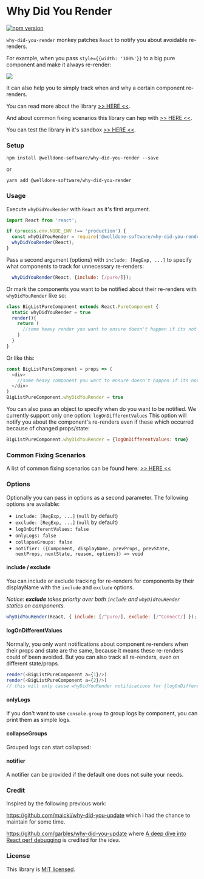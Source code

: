 # Why Did You Render

[![npm version](https://badge.fury.io/js/%40welldone-software%2Fwhy-did-you-render.svg)](https://badge.fury.io/js/%40welldone-software%2Fwhy-did-you-render)

`why-did-you-render` monkey patches `React` to notify you about avoidable re-renders.

For example, when you pass `style={{width: '100%'}}` to a big pure component and make it always re-render:

![](https://raw.githubusercontent.com/welldone-software/why-did-you-render/master/demo-image.png)

It can also help you to simply track when and why a certain component re-renders.

You can read more about the library
[>> HERE <<](http://bit.ly/wdyr1).

And about common fixing scenarios this library can hep with
[>> HERE <<](http://bit.ly/wdyr02).

You can test the library in it's sandbox [>> HERE <<](http://bit.ly/wdyrsb).

### Setup
```
npm install @welldone-software/why-did-you-render --save
```
or
```
yarn add @welldone-software/why-did-you-render
```

### Usage
Execute `whyDidYouRender` with `React` as it's first argument.
```js
import React from 'react';

if (process.env.NODE_ENV !== 'production') {
  const whyDidYouRender = require('@welldone-software/why-did-you-render');
  whyDidYouRender(React);
}
```
Pass a second argument (options) with `include: [RegExp, ...]` to specify
what components to track for unnecessary re-renders:
```js
  whyDidYouRender(React, {include: [/pure/]});
```
Or mark the components you want to be notified about their re-renders with `whyDidYouRender` like so:
```js
class BigListPureComponent extends React.PureComponent {
  static whyDidYouRender = true
  render(){
    return (
      //some heavy render you want to ensure doesn't happen if its not neceserry
    )
  }
}
```
Or like this:
```js
const BigListPureComponent = props => (
  <div>
    //some heavy component you want to ensure doesn't happen if its not neceserry
  </div>
)
BigListPureComponent.whyDidYouRender = true
```
You can also pass an object to specify when do you want to be notified.
We currently support only one option: `logOnDifferentValues`
This option will notify you about the component's re-renders even if these which
occurred because of changed props/state:
```js
BigListPureComponent.whyDidYouRender = {logOnDifferentValues: true}

```
### Common Fixing Scenarios
A list of common fixing scenarios can be found here: [>> HERE <<](https://goo.gl/hnfMPb)

### Options
Optionally you can pass in options as a second parameter. The following options are available:
- `include: [RegExp, ...]` (`null` by default)
- `exclude: [RegExp, ...]` (`null` by default)
- `logOnDifferentValues: false`
- `onlyLogs: false`
- `collapseGroups: false`
- `notifier: ({Component, displayName, prevProps, prevState, nextProps, nextState, reason, options}) => void`

#### include / exclude
You can include or exclude tracking for re-renders for components
by their displayName with the `include` and `exclude` options.

*Notice: **exclude** takes priority over both `include` and `whyDidYouRender` statics on components.*
```js
whyDidYouRender(React, { include: [/^pure/], exclude: [/^Connect/] });
```

#### logOnDifferentValues
Normally, you only want notifications about component re-renders when their props and state
are the same, because it means these re-renders could of been avoided. But you can also track
all re-renders, even on different state/props.

```js
render(<BigListPureComponent a={1}/>)
render(<BigListPureComponent a={2}/>)
// this will only cause whyDidYouRender notifications for {logOnDifferentValues: true}
```

#### onlyLogs
If you don't want to use `console.group` to group logs by component, you can print them as simple logs.

#### collapseGroups
Grouped logs can start collapsed:

#### notifier
A notifier can be provided if the default one does not suite your needs.

### Credit

Inspired by the following previous work:

https://github.com/maicki/why-did-you-update which i had the chance to maintain for some time.

https://github.com/garbles/why-did-you-update where [A deep dive into React perf debugging](http://benchling.engineering/deep-dive-react-perf-debugging/) is credited for the idea.

### License

This library is [MIT licensed](./LICENSE).
